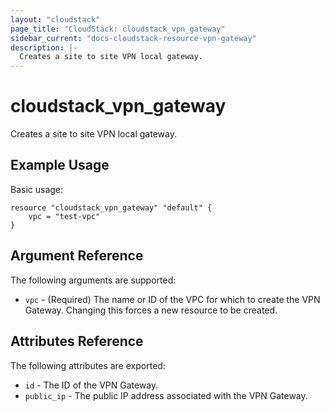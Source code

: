 ```yaml
---
layout: "cloudstack"
page_title: "CloudStack: cloudstack_vpn_gateway"
sidebar_current: "docs-cloudstack-resource-vpn-gateway"
description: |-
  Creates a site to site VPN local gateway.
---
```


# cloudstack\_vpn\_gateway

Creates a site to site VPN local gateway.

## Example Usage

Basic usage:

```
resource "cloudstack_vpn_gateway" "default" {
    vpc = "test-vpc"
}
```

## Argument Reference

The following arguments are supported:

* `vpc` - (Required) The name or ID of the VPC for which to create the VPN Gateway.
    Changing this forces a new resource to be created.

## Attributes Reference

The following attributes are exported:

* `id` - The ID of the VPN Gateway.
* `public_ip` - The public IP address associated with the VPN Gateway.
